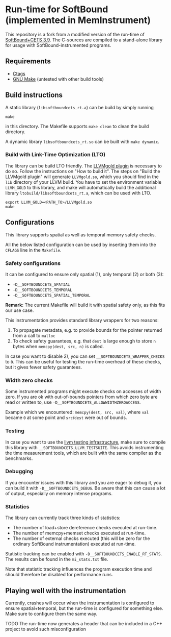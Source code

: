 # Run-time for SoftBound (implemented in MemInstrument)

This repository is a fork from a modified version of the run-time of [SoftBound+CETS 3.9](https://github.com/santoshn/SoftBoundCETS-3.9).
The C-sources are compiled to a stand-alone library for usage with SoftBound-instrumented programs.

## Requirements

* [Ctags](http://ctags.sourceforge.net/)
* [GNU Make](https://www.gnu.org/software/make/) (untested with other build tools)

## Build instructions

A static library (`libsoftboundcets_rt.a`) can be build by simply running

```
make
```

in this directory.
The Makefile supports `make clean` to clean the build directory.

A dynamic library `libsoftboundcets_rt.so` can be built with `make dynamic`.

### Build with Link-Time Optimization (LTO)

The library can be build LTO friendly.
The [LLVMgold plugin](http://llvm.org/docs/GoldPlugin.html) is necessary to do so.
Follow the instructions on "How to build it".
The steps on "Build the LLVMgold plugin" will generate `LLVMgold.so`, which you should find in the `lib` directory of your LLVM build.
You have to set the environment variable `LLVM_GOLD` to this library, and make will automatically build the additional library `ltobuild/libsoftboundcets_rt.a`, which can be used with LTO.

```
export LLVM_GOLD=<PATH_TO>/LLVMgold.so
make
```

## Configurations

This library supports spatial as well as temporal memory safety checks.

All the below listed configuration can be used by inserting them into the `CFLAGS` line in the `Makefile`.

### Safety configurations

It can be configured to ensure only spatial (1), only temporal (2) or both (3):

* `-D__SOFTBOUNDCETS_SPATIAL`
* `-D__SOFTBOUNDCETS_TEMPORAL`
* `-D__SOFTBOUNDCETS_SPATIAL_TEMPORAL`

**Remark:** The current Makefile will build it with spatial safety only, as this fits our use case.

This instrumentation provides standard library wrappers for two reasons:
1) To propagate metadata, e.g. to provide bounds for the pointer returned from a call to `malloc`
2) To check safety guarantees, e.g. that `dest` is large enough to store `n` bytes when `memcpy(dest, src, n)` is called.

In case you want to disable 2), you can set `__SOFTBOUNDCETS_WRAPPER_CHECKS` to `0`.
This can be useful for testing the run-time overhead of these checks, but it gives fewer safety guarantees.

### Width zero checks

Some instrumented programs might execute checks on accesses of width zero.
If you are ok with out-of-bounds pointers from which zero byte are read or written to, use `-D__SOFTBOUNDCETS_ALLOWWIDTHZEROACCESS`.

Example which we encountered: `memcpy(dest, src, val)`, where `val` became `0` at some point and `src`/`dest` were out of bounds.

### Testing

In case you want to use the [llvm testing infrastructure](https://llvm.org/docs/lnt/quickstart.html), make sure to compile this library with `__SOFTBOUNDCETS_LLVM_TESTSUITE`.
This avoids instrumenting the time measurement tools, which are built with the same compiler as the benchmarks.

### Debugging

If you encounter issues with this library and you are eager to debug it, you can build it with `-D__SOFTBOUNDCETS_DEBUG`.
Be aware that this can cause a lot of output, especially on memory intense programs.

### Statistics

The library can currently track three kinds of statistics:

* The number of load+store dereference checks executed at run-time.
* The number of memcpy+memset checks executed at run-time.
* The number of external checks executed (this will be zero for the ordinary SoftBound instrumentation) executed at run-time.

Statistic tracking can be enabled with `-D__SOFTBOUNDCETS_ENABLE_RT_STATS`.
The results can be found in the `mi_stats.txt` file.

Note that statistic tracking influences the program execution time and should therefore be disabled for performance runs.

## Playing well with the instrumentation

Currently, crashes will occur when the instrumentation is configured to ensure spatial+temporal, but the run-time is configured for something else. Make sure to configure them the same way.

TODO The run-time now generates a header that can be included in a C++ project to avoid such misconfiguration
